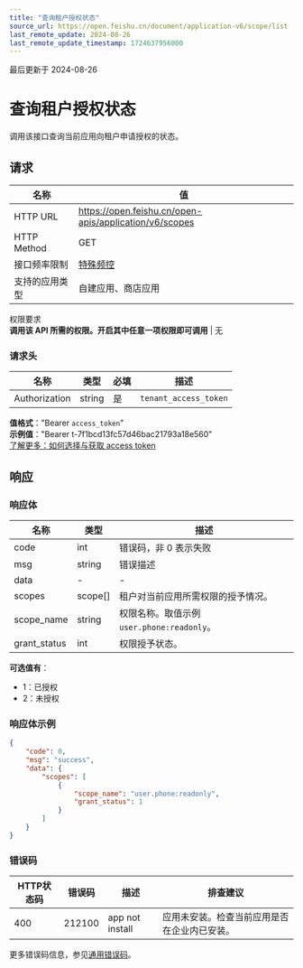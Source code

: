 ```yaml
---
title: "查询租户授权状态"
source_url: https://open.feishu.cn/document/application-v6/scope/list
last_remote_update: 2024-08-26
last_remote_update_timestamp: 1724637956000
---
```

最后更新于 2024-08-26

# 查询租户授权状态

调用该接口查询当前应用向租户申请授权的状态。

## 请求
名称 | 值
---|---
HTTP URL | https://open.feishu.cn/open-apis/application/v6/scopes
HTTP Method | GET
接口频率限制 | [特殊频控](https://open.feishu.cn/document/ukTMukTMukTM/uUzN04SN3QjL1cDN)
支持的应用类型 | 自建应用、商店应用
权限要求  
            **调用该 API 所需的权限。开启其中任意一项权限即可调用** | 无

### 请求头

名称 | 类型 | 必填 | 描述
--- | --- | --- | ---
Authorization | string | 是 | `tenant_access_token`  
**值格式**："Bearer `access_token`"  
**示例值**："Bearer t-7f1bcd13fc57d46bac21793a18e560"  
[了解更多：如何选择与获取 access token](https://open.feishu.cn/document/uAjLw4CM/ugTN1YjL4UTN24CO1UjN/trouble-shooting/how-to-choose-which-type-of-token-to-use)

## 响应

### 响应体

名称 | 类型 | 描述
--- | --- | ---
code | int | 错误码，非 0 表示失败
msg | string | 错误描述
data | \- | \-
scopes | scope\[\] | 租户对当前应用所需权限的授予情况。
scope_name | string | 权限名称。取值示例 `user.phone:readonly`。
grant_status | int | 权限授予状态。  
**可选值有**：  
- 1：已授权  
- 2：未授权

### 响应体示例
```json
{
    "code": 0,
    "msg": "success",
    "data": {
        "scopes": [
            {
                "scope_name": "user.phone:readonly",
                "grant_status": 1
            }
        ]
    }
}
```

### 错误码

HTTP状态码 | 错误码 | 描述 | 排查建议
--- | --- | --- | ---
400 | 212100 | app not install | 应用未安装。检查当前应用是否在企业内已安装。

更多错误码信息，参见[通用错误码](https://open.feishu.cn/document/ukTMukTMukTM/ugjM14COyUjL4ITN)。
